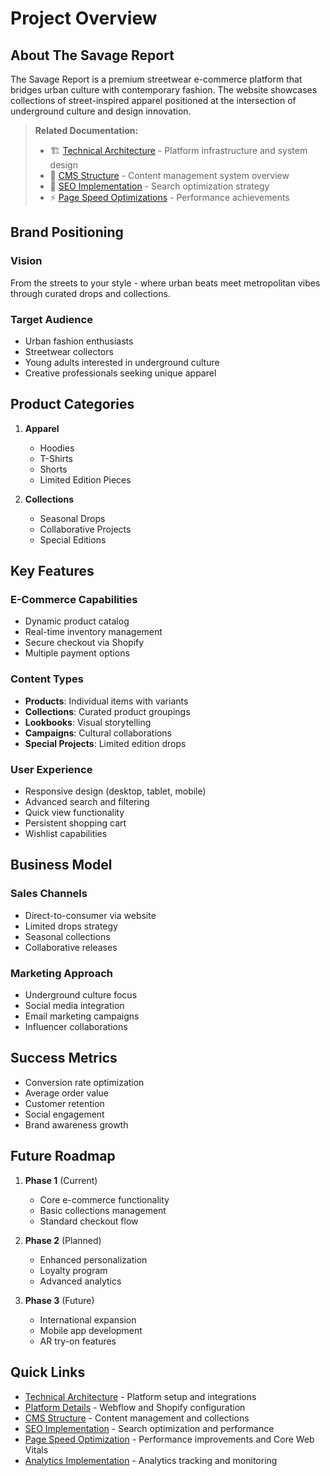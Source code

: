 # Project Overview

## About The Savage Report

The Savage Report is a premium streetwear e-commerce platform that bridges urban culture with contemporary fashion. The website showcases collections of street-inspired apparel positioned at the intersection of underground culture and design innovation.

> **Related Documentation:**
> - 🏗️ [Technical Architecture](./02-technical-architecture.md) - Platform infrastructure and system design
> - 📁 [CMS Structure](./04-cms-structure.md) - Content management system overview
> - 🎯 [SEO Implementation](./06-seo-implementation.md) - Search optimization strategy
> - ⚡ [Page Speed Optimizations](./06-page-speed-optimization.md) - Performance achievements

## Brand Positioning

### Vision
From the streets to your style - where urban beats meet metropolitan vibes through curated drops and collections.

### Target Audience
- Urban fashion enthusiasts
- Streetwear collectors  
- Young adults interested in underground culture
- Creative professionals seeking unique apparel

## Product Categories

1. **Apparel**
   - Hoodies
   - T-Shirts
   - Shorts
   - Limited Edition Pieces

2. **Collections**
   - Seasonal Drops
   - Collaborative Projects
   - Special Editions

## Key Features

### E-Commerce Capabilities
- Dynamic product catalog
- Real-time inventory management
- Secure checkout via Shopify
- Multiple payment options

### Content Types
- **Products**: Individual items with variants
- **Collections**: Curated product groupings
- **Lookbooks**: Visual storytelling
- **Campaigns**: Cultural collaborations
- **Special Projects**: Limited edition drops

### User Experience
- Responsive design (desktop, tablet, mobile)
- Advanced search and filtering
- Quick view functionality
- Persistent shopping cart
- Wishlist capabilities

## Business Model

### Sales Channels
- Direct-to-consumer via website
- Limited drops strategy
- Seasonal collections
- Collaborative releases

### Marketing Approach
- Underground culture focus
- Social media integration
- Email marketing campaigns
- Influencer collaborations

## Success Metrics

- Conversion rate optimization
- Average order value
- Customer retention
- Social engagement
- Brand awareness growth

## Future Roadmap

1. **Phase 1** (Current)
   - Core e-commerce functionality
   - Basic collections management
   - Standard checkout flow

2. **Phase 2** (Planned)
   - Enhanced personalization
   - Loyalty program
   - Advanced analytics

3. **Phase 3** (Future)
   - International expansion
   - Mobile app development
   - AR try-on features

## Quick Links
- [Technical Architecture](./02-technical-architecture.md) - Platform setup and integrations
- [Platform Details](./03-platform-details.md) - Webflow and Shopify configuration
- [CMS Structure](./04-cms-structure.md) - Content management and collections
- [SEO Implementation](./06-seo-implementation.md) - Search optimization and performance
- [Page Speed Optimization](./06-page-speed-optimization.md) - Performance improvements and Core Web Vitals
- [Analytics Implementation](./07-analytics-implementation.md) - Analytics tracking and monitoring